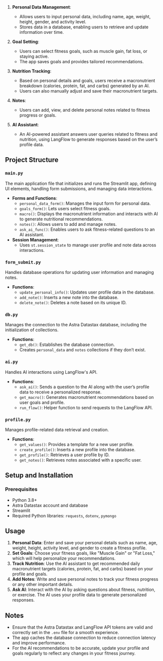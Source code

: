 

1. **Personal Data Management**:
   - Allows users to input personal data, including name, age, weight, height, gender, and activity level.
   - Stores data in a database, enabling users to retrieve and update information over time.

2. **Goal Setting**:
   - Users can select fitness goals, such as muscle gain, fat loss, or staying active.
   - The app saves goals and provides tailored recommendations.

3. **Nutrition Tracking**:
   - Based on personal details and goals, users receive a macronutrient breakdown (calories, protein, fat, and carbs) generated by an AI.
   - Users can also manually adjust and save their macronutrient targets.

4. **Notes**:
   - Users can add, view, and delete personal notes related to fitness progress or goals.

5. **AI Assistant**:
   - An AI-powered assistant answers user queries related to fitness and nutrition, using LangFlow to generate responses based on the user’s profile data.

## Project Structure

### `main.py`
The main application file that initializes and runs the Streamlit app, defining UI elements, handling form submissions, and managing data interactions.

- **Forms and Functions**:
  - `personal_data_form()`: Manages the input form for personal data.
  - `goals_form()`: Lets users select fitness goals.
  - `macro()`: Displays the macronutrient information and interacts with AI to generate nutritional recommendations.
  - `notes()`: Allows users to add and manage notes.
  - `ask_ai_func()`: Enables users to ask fitness-related questions to an AI assistant.
- **Session Management**:
  - Uses `st.session_state` to manage user profile and note data across interactions.

### `form_submit.py`
Handles database operations for updating user information and managing notes.

- **Functions**:
  - `update_personal_info()`: Updates user profile data in the database.
  - `add_note()`: Inserts a new note into the database.
  - `delete_note()`: Deletes a note based on its unique ID.

### `db.py`
Manages the connection to the Astra Datastax database, including the initialization of collections.

- **Functions**:
  - `get_db()`: Establishes the database connection.
  - Creates `personal_data` and `notes` collections if they don’t exist.

### `ai.py`
Handles AI interactions using LangFlow's API.

- **Functions**:
  - `ask_ai()`: Sends a question to the AI along with the user’s profile data to receive a personalized response.
  - `get_macro()`: Generates macronutrient recommendations based on user goals and profile.
  - `run_flow()`: Helper function to send requests to the LangFlow API.

### `profile.py`
Manages profile-related data retrieval and creation.

- **Functions**:
  - `get_values()`: Provides a template for a new user profile.
  - `create_profile()`: Inserts a new profile into the database.
  - `get_profile()`: Retrieves a user profile by ID.
  - `get_notes()`: Retrieves notes associated with a specific user.

## Setup and Installation

### Prerequisites
- Python 3.8+
- Astra Datastax account and database
- Streamlit
- Required Python libraries: `requests`, `dotenv`, `pymongo`

## Usage

1. **Personal Data**: Enter and save your personal details such as name, age, weight, height, activity level, and gender to create a fitness profile.
2. **Set Goals**: Choose your fitness goals, like "Muscle Gain" or "Fat Loss," which will help personalize your recommendations.
3. **Track Nutrition**: Use the AI assistant to get recommended daily macronutrient targets (calories, protein, fat, and carbs) based on your profile and goals.
4. **Add Notes**: Write and save personal notes to track your fitness progress or any other important details.
5. **Ask AI**: Interact with the AI by asking questions about fitness, nutrition, or exercise. The AI uses your profile data to generate personalized responses.

## Notes

- Ensure that the Astra Datastax and LangFlow API tokens are valid and correctly set in the `.env` file for a smooth experience.
- The app caches the database connection to reduce connection latency and improve performance.
- For the AI recommendations to be accurate, update your profile and goals regularly to reflect any changes in your fitness journey.


